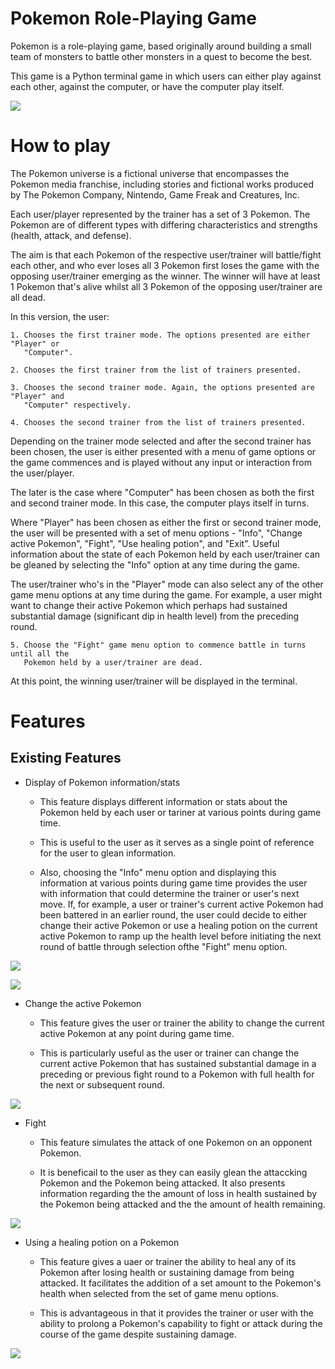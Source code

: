 # Pokemon Role-Playing Game

Pokemon is a role-playing game, based originally around building a small team of
monsters to battle other monsters in a quest to become the best.

This game is a Python terminal game in which users can either play against each
other, against the computer, or have the computer play itself.

![](/assets/images/readme_intro_scrn-shot.png)

# How to play

The Pokemon universe is a fictional universe that encompasses the Pokemon media 
franchise, including stories and fictional works produced by The Pokemon Company,
Nintendo, Game Freak and Creatures, Inc.

Each user/player represented by the trainer has a set of 3 Pokemon. The Pokemon are
of different types with differing characteristics and strengths (health, attack, and
defense).

The aim is that each Pokemon of the respective user/trainer will battle/fight each other,
and who ever loses all 3 Pokemon first loses the game with the opposing user/trainer emerging as the winner. The winner will have at least 1 Pokemon that's alive whilst all
3 Pokemon of the opposing user/trainer are all dead.

In this version, the user:

    1. Chooses the first trainer mode. The options presented are either "Player" or 
       "Computer".

    2. Chooses the first trainer from the list of trainers presented.

    3. Chooses the second trainer mode. Again, the options presented are "Player" and
       "Computer" respectively.

    4. Chooses the second trainer from the list of trainers presented.

Depending on the trainer mode selected and after the second trainer has been chosen, the user is either presented with a menu of game options or the game commences and is played
without any input or interaction from the user/player.

The later is the case where "Computer" has been chosen as both the first and second trainer mode. In this case, the computer plays itself in turns.

Where "Player" has been chosen as either the first or second trainer mode, the user will be presented with a set of menu options - "Info", "Change active Pokemon", "Fight", "Use healing potion", and "Exit". Useful information about the state of each Pokemon held by each user/trainer can be gleaned by selecting the "Info" option at any time during the game.

The user/trainer who's in the "Player" mode can also select any of the other game menu options at any time during the game. For example, a user might want to change their active Pokemon which perhaps had sustained substantial damage (significant dip in health level) from the preceding round.

    5. Choose the "Fight" game menu option to commence battle in turns until all the
       Pokemon held by a user/trainer are dead.

At this point, the winning user/trainer will be displayed in the terminal.

# Features

## Existing Features

* Display of Pokemon information/stats

  - This feature displays different information or stats about the
    Pokemon held by each user or tariner at various points during
    game time.

  - This is useful to the user as it serves as a single point of 
    reference for the user to glean information.

  - Also, choosing the "Info" menu option and displaying this information
    at various points during game time provides the user with information
    that could determine the trainer or user's next move. If, for example,
    a user or trainer's current active Pokemon had been battered in an earlier
    round, the user could decide to either change their active Pokemon or use a 
    healing potion on the current active Pokemon to ramp up the health level 
    before initiating the next round of battle through selection ofthe "Fight"
    menu option.

![](/assets/images/info1_scrnshot.png)

![](/assets/images/info2_scrn-shot.png)

* Change the active Pokemon

  - This feature gives the user or trainer the ability to change the current 
    active Pokemon at any point during game time.

  - This is particularly useful as the user or trainer can change the current
    active Pokemon that has sustained substantial damage in a preceding or 
    previous fight round to a Pokemon with full health for the next or subsequent
    round.

![](/assets/images/change_active_pokemon-scrn-shot.png)

* Fight

  - This feature simulates the attack of one Pokemon on an opponent Pokemon.

  - It is beneficail to the user as they can easily glean the attaccking Pokemon
    and the Pokemon being attacked. It also presents information regarding the 
    the amount of loss in health sustained by the Pokemon being attacked and the 
    the amount of health remaining.

![](/assets/images/fight_scrn-shot.png)

* Using a healing potion on a Pokemon

  - This feature gives a uaer or trainer the ability to heal any of its Pokemon
    after losing health or sustaining damage from being attacked. It facilitates
    the addition of a set amount to the Pokemon's health when selected from the
    set of game menu options.

  - This is advantageous in that it provides the trainer or user with the ability
    to prolong a Pokemon's capability to fight or attack during the course of the
    game despite sustaining damage.

![](/assets/images/use_healing_potion_scrn-shot.png)  





        




